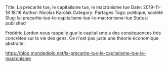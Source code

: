 Title: La précarité tue, le capitalisme tue, le macronisme tue
Date: 2019-11-18 18:16
Author: Nicolas Karolak
Category: Partages
Tags: politique, société
Slug: la-precarite-tue-le-capitalisme-tue-le-macronisme-tue
Status: published

Frédéric Lordon nous rappelle que le capitalisme a des conséquences très concrètes sur la vie des gens. Ce n'est pas juste une théorie économique abstraite.

<https://blog.mondediplo.net/la-precarite-tue-le-capitalisme-tue-le-macronisme>
